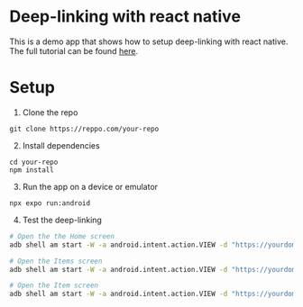 # Deep-linking with react native

This is a demo app that shows how to setup deep-linking with react native.
The full tutorial can be found [here](https://yeledtheo.hashnode.dev/deep-linking-with-react-native).


# Setup

1. Clone the repo

```
git clone https://reppo.com/your-repo
```

2. Install dependencies

```
cd your-repo
npm install
```

3. Run the app on a device or emulator

```
npx expo run:android
```

4. Test the deep-linking

```bash
# Open the the Home screen
adb shell am start -W -a android.intent.action.VIEW -d "https://yourdomain.com/Home"

# Open the Items screen
adb shell am start -W -a android.intent.action.VIEW -d "https://yourdomain.com/Items"

# Open the Item screen
adb shell am start -W -a android.intent.action.VIEW -d "https://yourdomain.com/Item?id=1"
```